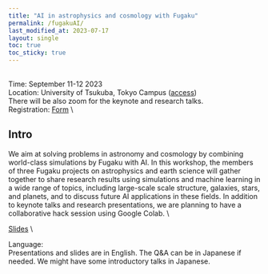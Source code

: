 ```yaml
---
title: "AI in astrophysics and cosmology with Fugaku"
permalink: /fugakuAI/
last_modified_at: 2023-07-17
layout: single
toc: true
toc_sticky: true
---
```


\
Time: September 11-12 2023\
Location: University of Tsukuba, Tokyo Campus
([access](https://www.tsukuba.ac.jp/en/about/campus-access/tokyo-campus/)) \
There will be also zoom for the keynote and research talks. \
Registration: [Form](https://forms.gle/cQyGPbpcSgtWtXcr8) \

## Intro
We aim at solving problems in astronomy and cosmology by combining world-class simulations by Fugaku with AI. In this workshop, the members of three Fugaku projects on astrophysics and earth science will gather together to share research results using simulations and machine learning in a wide range of topics, including large-scale scale structure, galaxies, stars, and planets, and to discuss future AI applications in these fields. In addition to keynote talks and research presentations, we are planning to have a collaborative hack session using Google Colab. \

[Slides](link_to_slides) \

Language: \
Presentations and slides are in English. The Q&A can be in Japanese if needed. We might have some introductory talks in Japanese.
